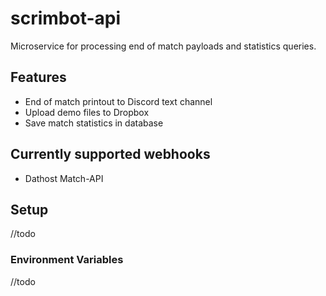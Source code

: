 # scrimbot-api

Microservice for processing end of match payloads and statistics queries.

## Features

- End of match printout to Discord text channel
- Upload demo files to Dropbox
- Save match statistics in database

## Currently supported webhooks

- Dathost Match-API

## Setup
//todo

### Environment Variables
//todo
